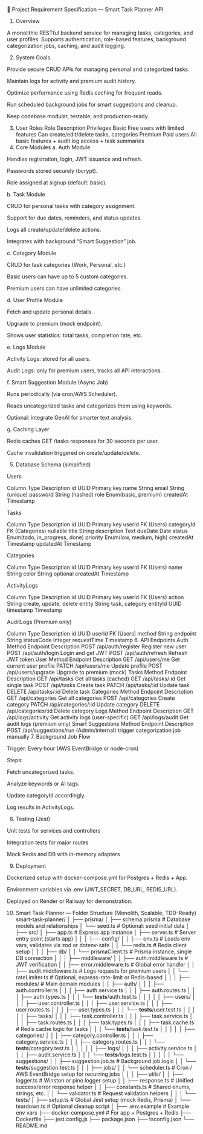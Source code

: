 🧾 Project Requirement Specification — Smart Task Planner API

1. Overview

A monolithic RESTful backend service for managing tasks, categories, and user profiles.
Supports authentication, role-based features, background categorization jobs, caching, and audit logging.

2. System Goals

Provide secure CRUD APIs for managing personal and categorized tasks.

Maintain logs for activity and premium audit history.

Optimize performance using Redis caching for frequent reads.

Run scheduled background jobs for smart suggestions and cleanup.

Keep codebase modular, testable, and production-ready.

3. User Roles
   Role Description Privileges
   Basic Free users with limited features Can create/edit/delete tasks, categories
   Premium Paid users All basic features + audit log access + task summaries
4. Core Modules
   a. Auth Module

Handles registration, login, JWT issuance and refresh.

Passwords stored securely (bcrypt).

Role assigned at signup (default: basic).

b. Task Module

CRUD for personal tasks with category assignment.

Support for due dates, reminders, and status updates.

Logs all create/update/delete actions.

Integrates with background “Smart Suggestion” job.

c. Category Module

CRUD for task categories (Work, Personal, etc.)

Basic users can have up to 5 custom categories.

Premium users can have unlimited categories.

d. User Profile Module

Fetch and update personal details.

Upgrade to premium (mock endpoint).

Shows user statistics: total tasks, completion rate, etc.

e. Logs Module

Activity Logs: stored for all users.

Audit Logs: only for premium users, tracks all API interactions.

f. Smart Suggestion Module (Async Job)

Runs periodically (via cron/AWS Scheduler).

Reads uncategorized tasks and categorizes them using keywords.

Optional: integrate GenAI for smarter text analysis.

g. Caching Layer

Redis caches GET /tasks responses for 30 seconds per user.

Cache invalidation triggered on create/update/delete.

5. Database Schema (simplified)

Users

Column Type Description
id UUID Primary key
name String
email String (unique)
password String (hashed)
role Enum(basic, premium)
createdAt Timestamp

Tasks

Column Type Description
id UUID Primary key
userId FK (Users)
categoryId FK (Categories) nullable
title String
description Text
dueDate Date
status Enum(todo, in_progress, done)
priority Enum(low, medium, high)
createdAt Timestamp
updatedAt Timestamp

Categories

Column Type Description
id UUID Primary key
userId FK (Users)
name String
color String optional
createdAt Timestamp

ActivityLogs

Column Type Description
id UUID Primary key
userId FK (Users)
action String create, update, delete
entity String task, category
entityId UUID
timestamp Timestamp

AuditLogs (Premium only)

Column Type Description
id UUID
userId FK (Users)
method String
endpoint String
statusCode Integer
requestTime Timestamp 6. API Endpoints
Auth
Method Endpoint Description
POST /api/auth/register Register new user
POST /api/auth/login Login and get JWT
POST /api/auth/refresh Refresh JWT token
User
Method Endpoint Description
GET /api/users/me Get current user profile
PATCH /api/users/me Update profile
POST /api/users/upgrade Upgrade to premium (mock)
Tasks
Method Endpoint Description
GET /api/tasks Get all tasks (cached)
GET /api/tasks/:id Get single task
POST /api/tasks Create task
PATCH /api/tasks/:id Update task
DELETE /api/tasks/:id Delete task
Categories
Method Endpoint Description
GET /api/categories Get all categories
POST /api/categories Create category
PATCH /api/categories/:id Update category
DELETE /api/categories/:id Delete category
Logs
Method Endpoint Description
GET /api/logs/activity Get activity logs (user-specific)
GET /api/logs/audit Get audit logs (premium only)
Smart Suggestions
Method Endpoint Description
POST /api/suggestions/run (Admin/internal) trigger categorization job manually 7. Background Job Flow

Trigger: Every hour (AWS EventBridge or node-cron)

Steps:

Fetch uncategorized tasks.

Analyze keywords or AI tags.

Update categoryId accordingly.

Log results in ActivityLogs.

8. Testing (Jest)

Unit tests for services and controllers

Integration tests for major routes

Mock Redis and DB with in-memory adapters

9. Deployment

Dockerized setup with docker-compose.yml for Postgres + Redis + App.

Environment variables via .env (JWT_SECRET, DB_URL, REDIS_URL).

Deployed on Render or Railway for demonstration.

10. Smart Task Planner — Folder Structure (Monolith, Scalable, TDD-Ready)
smart-task-planner/
│
├── prisma/
│   ├── schema.prisma                  # Database models and relationships
│   └── seed.ts                        # Optional: seed initial data
│
├── src/
│   ├── app.ts                         # Express app instance
│   ├── server.ts                      # Server entry point (starts app)
│   │
│   ├── config/
│   │   ├── env.ts                     # Loads env vars, validates via zod or dotenv-safe
│   │   └── redis.ts                   # Redis client setup
│   │
│   ├── db/
│   │   └── prismaClient.ts            # Prisma instance, single DB connection
│   │
│   ├── middleware/
│   │   ├── auth.middleware.ts         # JWT verification
│   │   ├── error.middleware.ts        # Global error handler
│   │   ├── audit.middleware.ts        # Logs requests for premium users
│   │   └── rateLimiter.ts             # Optional, express-rate-limit or Redis-based
│   │
│   ├── modules/                       # Main domain modules
│   │   ├── auth/
│   │   │   ├── auth.controller.ts
│   │   │   ├── auth.service.ts
│   │   │   ├── auth.routes.ts
│   │   │   ├── auth.types.ts
│   │   │   └── __tests__/auth.test.ts
│   │   │
│   │   ├── users/
│   │   │   ├── user.controller.ts
│   │   │   ├── user.service.ts
│   │   │   ├── user.routes.ts
│   │   │   ├── user.types.ts
│   │   │   └── __tests__/user.test.ts
│   │   │
│   │   ├── tasks/
│   │   │   ├── task.controller.ts
│   │   │   ├── task.service.ts
│   │   │   ├── task.routes.ts
│   │   │   ├── task.types.ts
│   │   │   ├── task.cache.ts          # Redis cache logic for tasks
│   │   │   └── __tests__/task.test.ts
│   │   │
│   │   ├── categories/
│   │   │   ├── category.controller.ts
│   │   │   ├── category.service.ts
│   │   │   ├── category.routes.ts
│   │   │   └── __tests__/category.test.ts
│   │   │
│   │   ├── logs/
│   │   │   ├── activity.service.ts
│   │   │   ├── audit.service.ts
│   │   │   └── __tests__/logs.test.ts
│   │   │
│   │   └── suggestions/
│   │       ├── suggestion.job.ts      # Background job logic
│   │       └── __tests__/suggestion.test.ts
│   │
│   ├── jobs/
│   │   └── scheduler.ts               # Cron / AWS EventBridge setup for recurring jobs
│   │
│   ├── utils/
│   │   ├── logger.ts                  # Winston or pino logger setup
│   │   ├── response.ts                # Unified success/error response helper
│   │   ├── constants.ts               # Shared enums, strings, etc.
│   │   └── validator.ts               # Request validation helpers
│   │
│   └── tests/
│       ├── setup.ts                   # Global Jest setup (mock Redis, Prisma)
│       └── teardown.ts                # Optional cleanup script
│
├── .env.example                       # Example env vars
├── docker-compose.yml                 # For app + Postgres + Redis
├── Dockerfile
├── jest.config.js
├── package.json
├── tsconfig.json
└── README.md